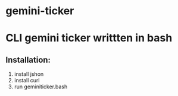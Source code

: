 # gemini-ticker
# CLI gemini ticker writtten in bash

## Installation:

1. install jshon
2. install curl
3. run geminiticker.bash
